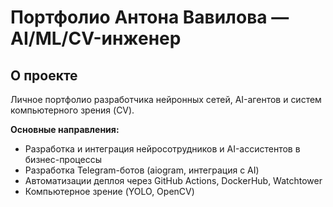 # Портфолио Антона Вавилова — AI/ML/CV-инженер

## О проекте

Личное портфолио разработчика нейронных сетей, AI-агентов и систем компьютерного зрения (CV).

**Основные направления:**

- Разработка и интеграция нейросотрудников и AI-ассистентов в бизнес-процессы
- Разработка Telegram-ботов (aiogram, интеграция с AI)
- Автоматизации деплоя через GitHub Actions, DockerHub, Watchtower
- Компьютерное зрение (YOLO, OpenCV)